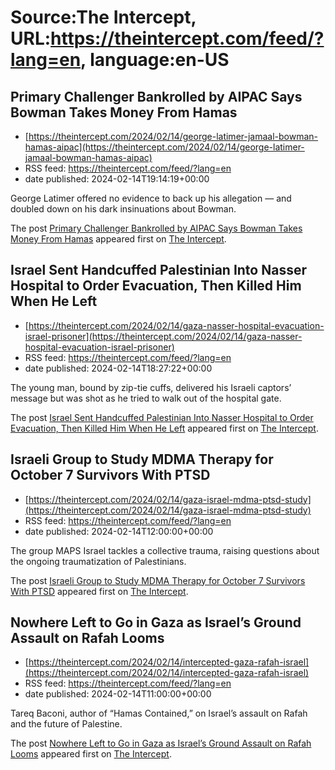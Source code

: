 # Source:The Intercept, URL:https://theintercept.com/feed/?lang=en, language:en-US

## Primary Challenger Bankrolled by AIPAC Says Bowman Takes Money From Hamas
 - [https://theintercept.com/2024/02/14/george-latimer-jamaal-bowman-hamas-aipac](https://theintercept.com/2024/02/14/george-latimer-jamaal-bowman-hamas-aipac)
 - RSS feed: https://theintercept.com/feed/?lang=en
 - date published: 2024-02-14T19:14:19+00:00

<p>George Latimer offered no evidence to back up his allegation — and doubled down on his dark insinuations about Bowman.</p>
<p>The post <a href="https://theintercept.com/2024/02/14/george-latimer-jamaal-bowman-hamas-aipac/">Primary Challenger Bankrolled by AIPAC Says Bowman Takes Money From Hamas</a> appeared first on <a href="https://theintercept.com">The Intercept</a>.</p>

## Israel Sent Handcuffed Palestinian Into Nasser Hospital to Order Evacuation, Then Killed Him When He Left
 - [https://theintercept.com/2024/02/14/gaza-nasser-hospital-evacuation-israel-prisoner](https://theintercept.com/2024/02/14/gaza-nasser-hospital-evacuation-israel-prisoner)
 - RSS feed: https://theintercept.com/feed/?lang=en
 - date published: 2024-02-14T18:27:22+00:00

<p>The young man, bound by zip-tie cuffs, delivered his Israeli captors’ message but was shot as he tried to walk out of the hospital gate.</p>
<p>The post <a href="https://theintercept.com/2024/02/14/gaza-nasser-hospital-evacuation-israel-prisoner/">Israel Sent Handcuffed Palestinian Into Nasser Hospital to Order Evacuation, Then Killed Him When He Left</a> appeared first on <a href="https://theintercept.com">The Intercept</a>.</p>

## Israeli Group to Study MDMA Therapy for October 7 Survivors With PTSD
 - [https://theintercept.com/2024/02/14/gaza-israel-mdma-ptsd-study](https://theintercept.com/2024/02/14/gaza-israel-mdma-ptsd-study)
 - RSS feed: https://theintercept.com/feed/?lang=en
 - date published: 2024-02-14T12:00:00+00:00

<p>The group MAPS Israel tackles a collective trauma, raising questions about the ongoing traumatization of Palestinians.</p>
<p>The post <a href="https://theintercept.com/2024/02/14/gaza-israel-mdma-ptsd-study/">Israeli Group to Study MDMA Therapy for October 7 Survivors With PTSD</a> appeared first on <a href="https://theintercept.com">The Intercept</a>.</p>

## Nowhere Left to Go in Gaza as Israel’s Ground Assault on Rafah Looms
 - [https://theintercept.com/2024/02/14/intercepted-gaza-rafah-israel](https://theintercept.com/2024/02/14/intercepted-gaza-rafah-israel)
 - RSS feed: https://theintercept.com/feed/?lang=en
 - date published: 2024-02-14T11:00:00+00:00

<p>Tareq Baconi, author of “Hamas Contained,” on Israel’s assault on Rafah and the future of Palestine.</p>
<p>The post <a href="https://theintercept.com/2024/02/14/intercepted-gaza-rafah-israel/">Nowhere Left to Go in Gaza as Israel’s Ground Assault on Rafah Looms</a> appeared first on <a href="https://theintercept.com">The Intercept</a>.</p>

